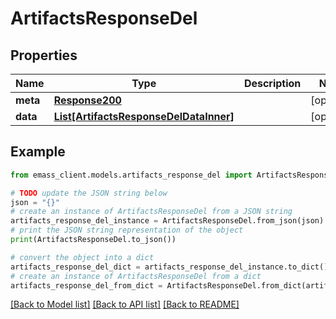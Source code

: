 # ArtifactsResponseDel


## Properties

Name | Type | Description | Notes
------------ | ------------- | ------------- | -------------
**meta** | [**Response200**](Response200.md) |  | [optional] 
**data** | [**List[ArtifactsResponseDelDataInner]**](ArtifactsResponseDelDataInner.md) |  | [optional] 

## Example

```python
from emass_client.models.artifacts_response_del import ArtifactsResponseDel

# TODO update the JSON string below
json = "{}"
# create an instance of ArtifactsResponseDel from a JSON string
artifacts_response_del_instance = ArtifactsResponseDel.from_json(json)
# print the JSON string representation of the object
print(ArtifactsResponseDel.to_json())

# convert the object into a dict
artifacts_response_del_dict = artifacts_response_del_instance.to_dict()
# create an instance of ArtifactsResponseDel from a dict
artifacts_response_del_from_dict = ArtifactsResponseDel.from_dict(artifacts_response_del_dict)
```
[[Back to Model list]](../README.md#documentation-for-models) [[Back to API list]](../README.md#documentation-for-api-endpoints) [[Back to README]](../README.md)


